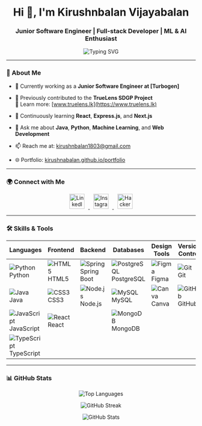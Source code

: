 <h1 align="center">Hi 👋, I'm Kirushnbalan Vijayabalan</h1>
<h3 align="center">Junior Software Engineer | Full-stack Developer | ML & AI Enthusiast</h3>

<p align="center">
  <img src="https://readme-typing-svg.demolab.com?font=Fira+Code&size=22&pause=1000&color=000000&center=true&vCenter=true&width=600&lines=Junior+Software+Engineer+at+Trbogen;Passionate+about+ML+%26+AI;Always+Learning+New+Things" alt="Typing SVG" />
</p>

---

### 🚀 About Me

- 💼 Currently working as a **Junior Software Engineer at [Turbogen]**  
- 🔭 Previously contributed to the **TrueLens SDGP Project**  
  🔗 Learn more: [www.truelens.lk](https://www.truelens.lk)

- 🌱 Continuously learning **React**, **Express.js**, and **Next.js**

- 💬 Ask me about **Java**, **Python**, **Machine Learning**, and **Web Development**

- 📫 Reach me at: [kirushnbalan1803@gmail.com](mailto:kirushnbalan1803@gmail.com)

- 🌐 Portfolio: [kirushnabalan.github.io/portfolio](https://kirushnabalan.github.io/portfolio)

---

### 🌍 Connect with Me

<p align="center">
  <a href="https://linkedin.com/in/kirushnabalan" target="_blank" rel="noopener noreferrer">
    <img src="https://cdn-icons-png.flaticon.com/512/174/174857.png" alt="LinkedIn" width="40" height="40" style="margin:0 10px" />
  </a>
  <a href="https://instagram.com/kirushnbalan" target="_blank" rel="noopener noreferrer">
    <img src="https://cdn-icons-png.flaticon.com/512/174/174855.png" alt="Instagram" width="40" height="40" style="margin:0 10px" />
  </a>
  <a href="https://www.hackerrank.com/_kirushnabalan" target="_blank" rel="noopener noreferrer">
    <img src="https://cdn-icons-png.flaticon.com/512/919/919841.png" alt="HackerRank" width="40" height="40" style="margin:0 10px" />
  </a>
</p>

---

### 🛠️ Skills & Tools

| Languages         | Frontend                   | Backend                 | Databases             | Design Tools           | Version Control     |
|-------------------|----------------------------|-------------------------|-----------------------|------------------------|---------------------|
| ![Python](https://cdn-icons-png.flaticon.com/512/5968/5968350.png) Python    | ![HTML5](https://cdn-icons-png.flaticon.com/512/732/732212.png) HTML5  | ![Spring](https://spring.io/images/spring-logo-2020.svg) Spring Boot | ![PostgreSQL](https://cdn-icons-png.flaticon.com/512/5968/5968342.png) PostgreSQL | ![Figma](https://cdn-icons-png.flaticon.com/512/5968/5968705.png) Figma | ![Git](https://cdn-icons-png.flaticon.com/512/2111/2111288.png) Git |
| ![Java](https://cdn-icons-png.flaticon.com/512/226/226777.png) Java          | ![CSS3](https://cdn-icons-png.flaticon.com/512/732/732190.png) CSS3    | ![Node.js](https://cdn-icons-png.flaticon.com/512/919/919825.png) Node.js | ![MySQL](https://cdn-icons-png.flaticon.com/512/5968/5968312.png) MySQL | ![Canva](https://cdn-icons-png.flaticon.com/512/5968/5968386.png) Canva | ![GitHub](https://cdn-icons-png.flaticon.com/512/733/733609.png) GitHub |
| ![JavaScript](https://cdn-icons-png.flaticon.com/512/5968/5968292.png) JavaScript | ![React](https://cdn-icons-png.flaticon.com/512/1126/1126012.png) React  |                         | ![MongoDB](https://cdn-icons-png.flaticon.com/512/919/919836.png) MongoDB |                        |                     |
| ![TypeScript](https://cdn-icons-png.flaticon.com/512/5968/5968381.png) TypeScript |                            |                         |                       |                        |                     |

---

### 📊 GitHub Stats

<p align="center">
  <img src="https://github-readme-stats.vercel.app/api/top-langs/?username=kirushnabalan&layout=compact&theme=radical" alt="Top Languages" />
</p>

<p align="center">
  <img src="https://github-readme-streak-stats.herokuapp.com/?user=kirushnabalan&theme=radical" alt="GitHub Streak" />
</p>

<p align="center">
  <img src="https://github-readme-stats.vercel.app/api?username=kirushnabalan&show_icons=true&theme=radical" alt="GitHub Stats" />
</p>
